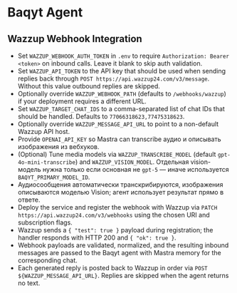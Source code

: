 # Baqyt Agent

## Wazzup Webhook Integration

- Set `WAZZUP_WEBHOOK_AUTH_TOKEN` in `.env` to require `Authorization: Bearer <token>` on inbound calls. Leave it blank to skip auth validation.
- Set `WAZZUP_API_TOKEN` to the API key that should be used when sending replies back through `POST https://api.wazzup24.com/v3/message`. Without this value outbound replies are skipped.
- Optionally override `WAZZUP_WEBHOOK_PATH` (defaults to `/webhooks/wazzup`) if your deployment requires a different URL.
- Set `WAZZUP_TARGET_CHAT_IDS` to a comma-separated list of chat IDs that should be handled. Defaults to `77066318623,77475318623`.
- Optionally override `WAZZUP_MESSAGE_API_URL` to point to a non-default Wazzup API host.
- Provide `OPENAI_API_KEY` so Mastra can transcribe аудио и описывать изображения из вебхуков.
- (Optional) Tune media models via `WAZZUP_TRANSCRIBE_MODEL` (default `gpt-4o-mini-transcribe`) and `WAZZUP_VISION_MODEL`. Отдельная vision-модель нужна только если основная не `gpt-5` — иначе используется `BAQYT_PRIMARY_MODEL_ID`.
- Аудиосообщения автоматически транскрибируются, изображения описываются моделью Vision; агент использует результат прямо в ответе.
- Deploy the service and register the webhook with Wazzup via `PATCH https://api.wazzup24.com/v3/webhooks` using the chosen URI and subscription flags.
- Wazzup sends a `{ "test": true }` payload during registration; the handler responds with HTTP 200 and `{ "ok": true }`.
- Webhook payloads are validated, normalized, and the resulting inbound messages are passed to the Baqyt agent with Mastra memory for the corresponding chat.
- Each generated reply is posted back to Wazzup in order via `POST ${WAZZUP_MESSAGE_API_URL}`. Replies are skipped when the agent returns no text.
